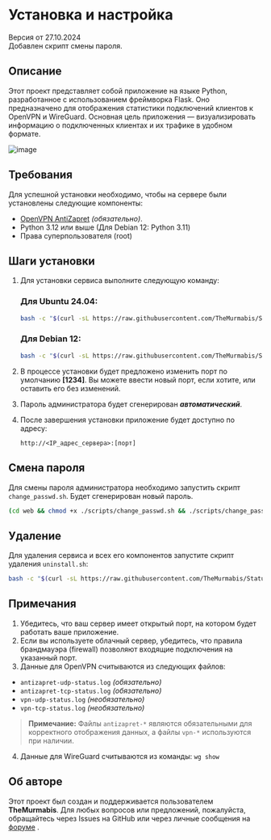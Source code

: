 # Установка и настройка 

Версия от 27.10.2024<br>
Добавлен скрипт смены пароля.

## Описание

Этот проект представляет собой приложение на языке Python, разработанное с использованием фреймворка Flask. Оно предназначено для отображения статистики подключений клиентов к OpenVPN и WireGuard. 
Основная цель приложения — визуализировать информацию о подключенных клиентах и их трафике в удобном формате.

![image](https://github.com/user-attachments/assets/62a35771-7f73-4890-9f1b-866d5af264cb)


## Требования

Для успешной установки необходимо, чтобы на сервере были установлены следующие компоненты:

- [OpenVPN AntiZapret](https://github.com/GubernievS/AntiZapret-VPN)  *(обязательно)*.
- Python 3.12 или выше (Для Debian 12: Python 3.11)
- Права суперпользователя (root)


## Шаги установки

1. Для установки сервиса выполните следующую команду:
    ### Для Ubuntu 24.04:    
    ```bash
    bash -c "$(curl -sL https://raw.githubusercontent.com/TheMurmabis/StatusOpenVPN/main/scripts/setup.sh)"
    ```
    ### Для Debian 12:
    ```bash
    bash -c "$(curl -sL https://raw.githubusercontent.com/TheMurmabis/StatusOpenVPN/main/scripts/setup_deb.sh)"
    ```

2. В процессе установки будет предложено изменить порт по умолчанию **[1234]**. Вы можете ввести новый порт, если хотите, или оставить его без изменений.
3. Пароль администратора будет сгенерирован ***автоматический***.
4. После завершения установки приложение будет доступно по адресу:

    ```
    http://<IP_адрес_сервера>:[порт]
    ```

## Смена пароля
Для смены пароля администратора необходимо запустить скрипт ``change_passwd.sh``. Будет сгенерирован новый пароль.
````bash
(cd web && chmod +x ./scripts/change_passwd.sh && ./scripts/change_passwd.sh)

````
## Удаление

Для удаления сервиса и всех его компонентов запустите скрипт удаления ``uninstall.sh``:
```bash
bash -c "$(curl -sL https://raw.githubusercontent.com/TheMurmabis/StatusOpenVPN/main/scripts/uninstall.sh)"
```

## Примечания

1. Убедитесь, что ваш сервер имеет открытый порт, на котором будет работать ваше приложение.
2. Если вы используете облачный сервер, убедитесь, что правила брандмауэра (firewall) позволяют входящие подключения на указанный порт.
3. Данные для OpenVPN считываются из следующих файлов:

+ `antizapret-udp-status.log` *(обязательно)*
+ `antizapret-tcp-status.log` *(обязательно)*
+ `vpn-udp-status.log` *(необязательно)*
+ `vpn-tcp-status.log` *(необязательно)*

> **Примечание:** Файлы `antizapret-*` являются обязательными для корректного отображения данных, а файлы `vpn-*` используются при наличии.
 
4. Данные для WireGuard считываются из команды: ```wg show```

## Об авторе

Этот проект был создан и поддерживается пользователем **TheMurmabis**. Для любых вопросов или предложений, пожалуйста, обращайтесь через Issues на GitHub или через личные сообщения на [форуме](https://ntc.party/u/themurmabis/activity) .
